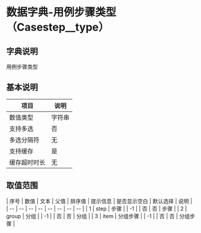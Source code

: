 # 数据字典-用例步骤类型（Casestep__type）
## 字典说明
用例步骤类型

## 基本说明
| 项目 | 说明 |
| -- | -- |
| 数值类型 | 字符串 |
| 支持多选 | 否 |
| 多选分隔符 | 无 |
| 支持缓存 | 是 |
| 缓存超时时长 | 无 |

## 取值范围
| 序号 | 数值 | 文本 | 父值 | 排序值 | 提示信息 | 是否显示空白 | 默认选择 | 说明 |
| -- | -- | -- | -- | -- | -- | -- | -- |
| 1 | step | 步骤 |  | -1 |  | 否 | 否 | 步骤 |
| 2 | group | 分组 |  | -1 |  | 否 | 否 | 分组 |
| 3 | item | 分组步骤 |  | -1 |  | 否 | 否 | 分组步骤 |

